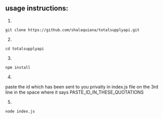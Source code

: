 ## usage instructions:
1.
```git clone https://github.com/shalaquiana/totalsupplyapi.git```

2.
```cd totalsupplyapi```

3.
```npm install```

4.
paste the id which has been sent to you privatly in index.js file on the 3rd line in the space where it says PASTE_ID_IN_THESE_QUOTATIONS

5.
```node index.js```